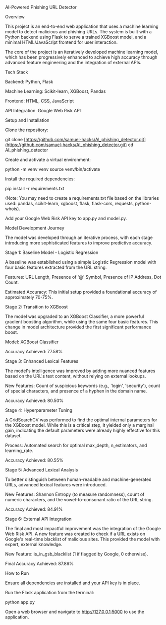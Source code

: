 AI-Powered Phishing URL Detector

Overview

This project is an end-to-end web application that uses a machine learning model to detect malicious and phishing URLs. The system is built with a Python backend using Flask to serve a trained XGBoost model, and a minimal HTML/JavaScript frontend for user interaction.

The core of the project is an iteratively developed machine learning model, which has been progressively enhanced to achieve high accuracy through advanced feature engineering and the integration of external APIs.

Tech Stack

Backend: Python, Flask

Machine Learning: Scikit-learn, XGBoost, Pandas

Frontend: HTML, CSS, JavaScript

API Integration: Google Web Risk API

Setup and Installation

Clone the repository:

git clone [https://github.com/samuel-hacks/AI_phishing_detector.git](https://github.com/samuel-hacks/AI_phishing_detector.git)
cd AI_phishing_detector


Create and activate a virtual environment:

python -m venv venv
source venv/bin/activate


Install the required dependencies:

pip install -r requirements.txt


(Note: You may need to create a requirements.txt file based on the libraries used: pandas, scikit-learn, xgboost, flask, flask-cors, requests, python-whois).

Add your Google Web Risk API key to app.py and model.py.

Model Development Journey

The model was developed through an iterative process, with each stage introducing more sophisticated features to improve predictive accuracy.

Stage 1: Baseline Model - Logistic Regression

A baseline was established using a simple Logistic Regression model with four basic features extracted from the URL string.

Features: URL Length, Presence of '@' Symbol, Presence of IP Address, Dot Count.

Estimated Accuracy: This initial setup provided a foundational accuracy of approximately 70-75%.

Stage 2: Transition to XGBoost

The model was upgraded to an XGBoost Classifier, a more powerful gradient boosting algorithm, while using the same four basic features. This change in model architecture provided the first significant performance boost.

Model: XGBoost Classifier

Accuracy Achieved: 77.58%

Stage 3: Enhanced Lexical Features

The model's intelligence was improved by adding more nuanced features based on the URL's text content, without relying on external lookups.

New Features: Count of suspicious keywords (e.g., 'login', 'security'), count of special characters, and presence of a hyphen in the domain name.

Accuracy Achieved: 80.50%

Stage 4: Hyperparameter Tuning

A GridSearchCV was performed to find the optimal internal parameters for the XGBoost model. While this is a critical step, it yielded only a marginal gain, indicating the default parameters were already highly effective for this dataset.

Process: Automated search for optimal max_depth, n_estimators, and learning_rate.

Accuracy Achieved: 80.55%

Stage 5: Advanced Lexical Analysis

To better distinguish between human-readable and machine-generated URLs, advanced lexical features were introduced.

New Features: Shannon Entropy (to measure randomness), count of numeric characters, and the vowel-to-consonant ratio of the URL string.

Accuracy Achieved: 84.91%

Stage 6: External API Integration

The final and most impactful improvement was the integration of the Google Web Risk API. A new feature was created to check if a URL exists on Google's real-time blacklist of malicious sites. This provided the model with expert, external knowledge.

New Feature: is_in_gsb_blacklist (1 if flagged by Google, 0 otherwise).

Final Accuracy Achieved: 87.86%

How to Run

Ensure all dependencies are installed and your API key is in place.

Run the Flask application from the terminal:

python app.py


Open a web browser and navigate to http://127.0.0.1:5000 to use the application.
